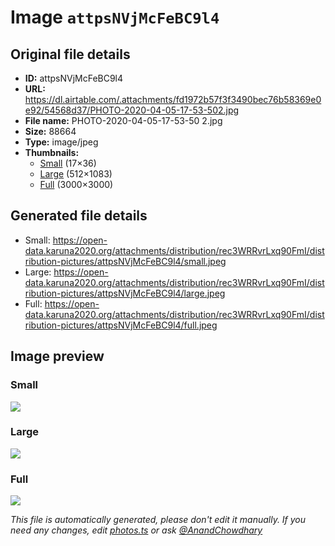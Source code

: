 # Image `attpsNVjMcFeBC9l4`

## Original file details

- **ID:** attpsNVjMcFeBC9l4
- **URL:** https://dl.airtable.com/.attachments/fd1972b57f3f3490bec76b58369e0e92/54568d37/PHOTO-2020-04-05-17-53-502.jpg
- **File name:** PHOTO-2020-04-05-17-53-50 2.jpg
- **Size:** 88664
- **Type:** image/jpeg
- **Thumbnails:**
  - [Small](https://dl.airtable.com/.attachmentThumbnails/03274981b7193d47688a8cb3b6cd2417/a88172ee) (17×36)
  - [Large](https://dl.airtable.com/.attachmentThumbnails/6d1fb6e899fa7692362eb35d0f80ed49/ee004188) (512×1083)
  - [Full](https://dl.airtable.com/.attachmentThumbnails/0732bae44e64f3b6421b31b0b41f4400/210c6a28) (3000×3000)

## Generated file details

- Small: https://open-data.karuna2020.org/attachments/distribution/rec3WRRvrLxq90FmI/distribution-pictures/attpsNVjMcFeBC9l4/small.jpeg
- Large: https://open-data.karuna2020.org/attachments/distribution/rec3WRRvrLxq90FmI/distribution-pictures/attpsNVjMcFeBC9l4/large.jpeg
- Full: https://open-data.karuna2020.org/attachments/distribution/rec3WRRvrLxq90FmI/distribution-pictures/attpsNVjMcFeBC9l4/full.jpeg

## Image preview

### Small

![](https://open-data.karuna2020.org/attachments/distribution/rec3WRRvrLxq90FmI/distribution-pictures/attpsNVjMcFeBC9l4/small.jpeg)

### Large

![](https://open-data.karuna2020.org/attachments/distribution/rec3WRRvrLxq90FmI/distribution-pictures/attpsNVjMcFeBC9l4/large.jpeg)

### Full

![](https://open-data.karuna2020.org/attachments/distribution/rec3WRRvrLxq90FmI/distribution-pictures/attpsNVjMcFeBC9l4/full.jpeg)

_This file is automatically generated, please don't edit it manually. If you need any changes, edit [photos.ts](/photos.ts) or ask [@AnandChowdhary](https://github.com/AnandChowdhary)_
